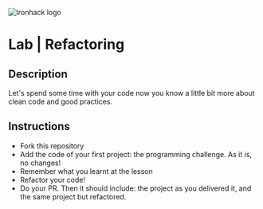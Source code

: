![Ironhack logo](https://i.imgur.com/1QgrNNw.png)

# Lab | Refactoring

## Description
Let's spend some time with your code now you know a little bit more about clean code and good practices.

## Instructions
* Fork this repository
* Add the code of your first project: the programming challenge. As it is, no changes!
* Remember what you learnt at the lesson
* Refactor your code! 
* Do your PR. Then it should include: the project as you delivered it, and the same project but refactored.


